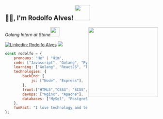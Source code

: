 <h2>🙏🏻, I'm Rodolfo Alves! <img src="https://media.giphy.com/media/12oufCB0MyZ1Go/giphy.gif" width="50"></h2>
<img align='right' src="https://media.giphy.com/media/M9gbBd9nbDrOTu1Mqx/giphy.gif" width="230">
<p><em>Golang Intern at Stone</a><img src="https://media.giphy.com/media/WUlplcMpOCEmTGBtBW/giphy.gif" width="30"> 
</em></p>

[![Linkedin: Rodolfo Alves](https://img.shields.io/badge/-anmol-blue?style=flat-square&logo=Linkedin&logoColor=white&link=https://www.linkedin.com/in/rodolfoalvesg/)](https://www.linkedin.com/in/anmol-p-singh/)
![](https://visitor-badge.glitch.me/badge?page_id=rodolfoalvesg.rodolfoalvesg)


```javascript
const rodolfo = {
    pronouns: "He" | "Him",
    code: ["Javascript", "Golang", "Python", "PHP"],
    learning: ["Golang", "ReactJS", "Typescript", "MongoDB"]
    technologies: {
        backEnd: {
            js: ["Node", "Express"],
        },
        front:["HTML5","CSS3", "SCSS", "JQuery", "JavaScript],
        devOps: ["Nginx", "Apache"],
        databases: ["MySql", "PostgreSql", "MySQL Workbench"]
    },
    funFact: "I love technology and teaching"
};
```

